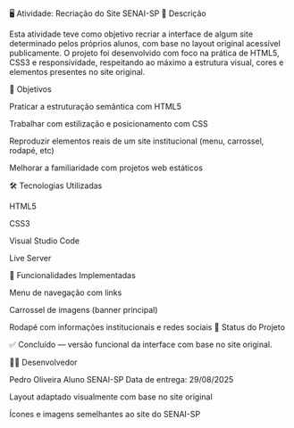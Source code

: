 🖥️ Atividade: Recriação do Site SENAI-SP
📌 Descrição

Esta atividade teve como objetivo recriar a interface de algum site determinado pelos próprios alunos, com base no layout original acessível publicamente. O projeto foi desenvolvido com foco na prática de HTML5, CSS3 e responsividade, respeitando ao máximo a estrutura visual, cores e elementos presentes no site original.

🎯 Objetivos

Praticar a estruturação semântica com HTML5

Trabalhar com estilização e posicionamento com CSS

Reproduzir elementos reais de um site institucional (menu, carrossel, rodapé, etc)

Melhorar a familiaridade com projetos web estáticos

🛠️ Tecnologias Utilizadas

HTML5

CSS3

Visual Studio Code

Live Server

🔎 Funcionalidades Implementadas

Menu de navegação com links

Carrossel de imagens (banner principal)

Rodapé com informações institucionais e redes sociais
📍 Status do Projeto

✅ Concluído — versão funcional da interface com base no site original.

👨‍🎓 Desenvolvedor

Pedro Oliveira
Aluno SENAI-SP
Data de entrega: 29/08/2025

Layout adaptado visualmente com base no site original

Ícones e imagens semelhantes ao site do SENAI-SP
